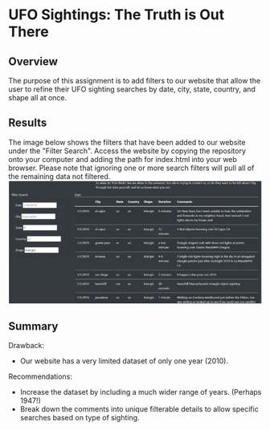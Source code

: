# UFO Sightings: The Truth is Out There
## Overview
The purpose of this assignment is to add filters to our website that allow the user to refine their UFO sighting searches by date, city, state, country, and shape all at once. 
## Results
The image below shows the filters that have been added to our website under the "Filter Search". Access the website by copying the repository onto your computer and adding the path for index.html into your web browser. Please note that ignoring one or more search filters will pull all of the remaining data not filtered. 
![](UFOsearchExample.PNG)
## Summary
Drawback:
- Our website has a very limited dataset of only one year (2010).
 
Recommendations: 
- Increase the dataset by including a much wider range of years. (Perhaps 1947!)
- Break down the comments into unique filterable details to allow specific searches based on type of sighting. 



